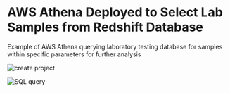 # AWS Athena Deployed to Select Lab Samples from Redshift Database

Example of AWS Athena querying laboratory testing database for samples within specific parameters for further analysis

![create project](https://github.com/user-attachments/assets/788ea524-793b-4013-8e77-3c736e3f1ecd)

![SQL query](https://github.com/user-attachments/assets/3e3e84fb-e4e2-44c1-94a5-e30546717af2)
